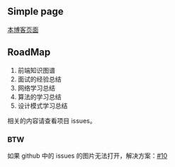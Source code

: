 ## Simple page

[本博客页面](https://hawtim.github.io/blog/)

## RoadMap

1. 前端知识图谱
2. 面试的经验总结
3. 网络学习总结
4. 算法的学习总结
5. 设计模式学习总结

相关的内容请查看项目 issues。

### BTW

如果 github 中的 issues 的图片无法打开，解决方案：[#10](https://github.com/hawtim/blog/issues/10)
